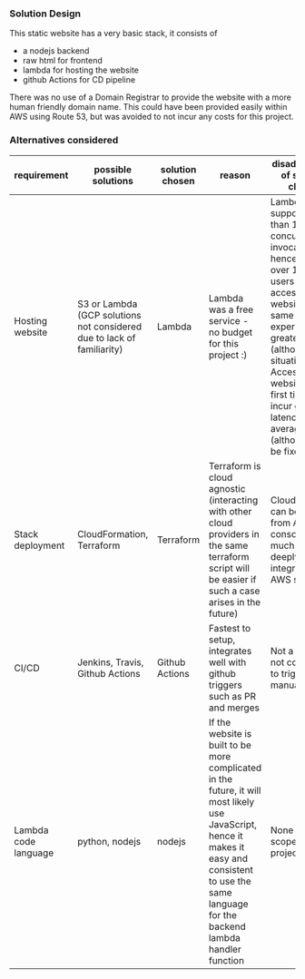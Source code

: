 ### Solution Design
This static website has a very basic stack, it consists of
- a nodejs backend
- raw html for frontend
- lambda for hosting the website
- github Actions for CD pipeline

There was no use of a Domain Registrar to provide the website with a more human friendly domain name. This could have been provided easily within AWS using Route 53, but was avoided to not incur any costs for this project.

### Alternatives considered
requirement | possible solutions | solution chosen | reason | disadvantages of solution chosen
----- | ------ | ----- | ----- | ---- |
Hosting website | S3 or Lambda (GCP solutions not considered due to lack of familiarity) | Lambda | Lambda was a free service - no budget for this project :) | Lambda will not support more than 1000 concurrent invocations, hence any user over 1000 users accessing the website at the same time will experience greater latency (although rare situation). \n Accessing website the first time may incur greater latency than average (although can be fixed)
Stack deployment | CloudFormation, Terraform | Terraform | Terraform is cloud agnostic (interacting with other cloud providers in the same terraform script will be easier if such a case arises in the future) | CloudFormation can be edited from AWS console, and is much more deeply integrated with AWS services |
CI/CD | Jenkins, Travis, Github Actions | Github Actions | Fastest to setup, integrates well with github triggers such as PR and merges | Not a great UI, not convenient to trigger manually |
Lambda code language | python, nodejs | nodejs | If the website is built to be more complicated in the future, it will most likely use JavaScript, hence it makes it easy and consistent to use the same language for the backend lambda handler function | None for the scope of this project |




